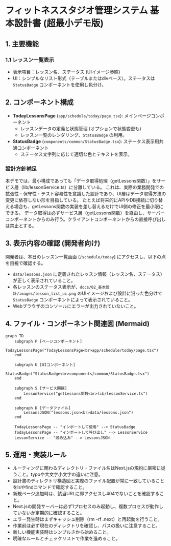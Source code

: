 # フィットネススタジオ管理システム 基本設計書 (超最小デモ版)

## 1. 主要機能

### 1.1 レッスン一覧表示
- 表示項目：レッスン名、ステータス (UIイメージ参照)
- UI：シンプルなリスト形式（テーブルまたはdivベース）。ステータスは `StatusBadge` コンポーネントを使用し色分け。

## 2. コンポーネント構成

- **TodayLessonsPage** (`app/schedule/today/page.tsx`): メインページコンポーネント
  - レッスンデータの定義と状態管理 (オプションで状態変更も)
  - レッスン一覧のレンダリング、`StatusBadge` の利用。
- **StatusBadge** (`components/common/StatusBadge.tsx`): ステータス表示用共通コンポーネント
  - ステータス文字列に応じて適切な色とテキストを表示。

### 設計方針補足
本デモでは、最小構成であっても「データ取得処理（getLessons関数）」をサービス層（lib/lessonService.ts）に分離している。
これは、実際の業務開発での拡張性・保守性・テスト容易性を意識した設計であり、UI層はデータ取得方法の変更に依存しない形を目指している。
たとえば将来的にAPIやDB接続に切り替える場合も、getLessons関数の実装を差し替えるだけでUI側の修正を最小限にできる。
データ取得は必ずサービス層（getLessons関数）を経由し、サーバーコンポーネントからのみ行う。クライアントコンポーネントからの直接呼び出しは禁止とする。

## 3. 表示内容の確認 (開発者向け)
開発者は、本日のレッスン一覧画面 (`/schedule/today`) にアクセスし、以下の点を目視で確認する。
- `data/lessons.json` に定義されたレッスン情報（レッスン名、ステータス）が正しく表示されていること。
- 各レッスンのステータス表示が、`docs/02_基本設計/images/lesson_list_ui.png` のUIイメージおよび設計に沿った色分けで `StatusBadge` コンポーネントによって表示されていること。
- Webブラウザのコンソールにエラーが出力されていないこと。

## 4. ファイル・コンポーネント関連図 (Mermaid)

```mermaid
graph TD
    subgraph P [ページコンポーネント]
        TodayLessonsPage("TodayLessonsPage<br>app/schedule/today/page.tsx")
    end

    subgraph U [UIコンポーネント]
        StatusBadge("StatusBadge<br>components/common/StatusBadge.tsx")
    end

    subgraph S [サービス関数]
        LessonService("getLessons関数<br>lib/lessonService.ts")
    end

    subgraph D [データファイル]
        LessonsJSON("lessons.json<br>data/lessons.json")
    end

    TodayLessonsPage -- "インポートして使用" --> StatusBadge
    TodayLessonsPage -- "インポートして呼び出し" --> LessonService
    LessonService -- "読み込み" --> LessonsJSON
```

## 5. 運用・実装ルール

- ルーティングに関わるディレクトリ・ファイル名はNext.jsの規約に厳密に従うこと。typoや大文字小文字の違いに注意。
- 設計書のディレクトリ構造図と実際のファイル配置が常に一致していることをlsやfindコマンドで確認すること。
- 新規ページ追加時は、該当URLに即アクセスし404でないことを確認すること。
- Next.jsの開発サーバーは必ず1プロセスのみ起動し、複数プロセスが動作していないか定期的に確認すること。
- エラー発生時はまずキャッシュ削除（rm -rf .next）と再起動を行うこと。
- 作業前は必ず現在のディレクトリを確認し、パスの扱いに注意すること。
- 新しい機能実装時はシンプルさから始めること。
- 明確なルールとチェックリストで作業を進めること。